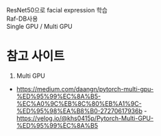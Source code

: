 ResNet50으로 facial expression 학습  
Raf-DB사용  
Single GPU / Multi GPU  

# 참고 사이트
1. Multi GPU 
- https://medium.com/daangn/pytorch-multi-gpu-%ED%95%99%EC%8A%B5-%EC%A0%9C%EB%8C%80%EB%A1%9C-%ED%95%98%EA%B8%B0-27270617936b - https://velog.io/@khs0415p/Pytorch-Multi-GPU-%ED%95%99%EC%8A%B5
